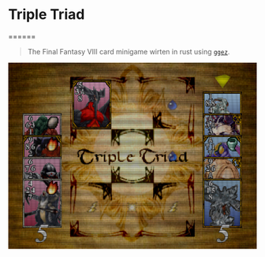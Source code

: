 # Triple Triad
======
>The Final Fantasy VIII card minigame wirten in rust using [`ggez`](https://github.com/ggez/ggez).

![Screenshot](data/img/screenshot.png)
